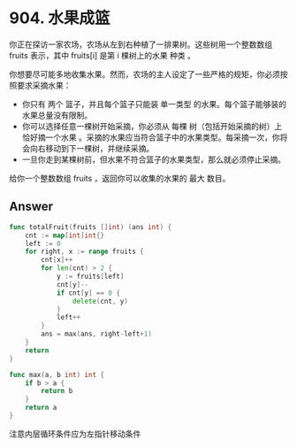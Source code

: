 # 904. 水果成篮

你正在探访一家农场，农场从左到右种植了一排果树。这些树用一个整数数组 fruits 表示，其中 fruits[i] 是第 i 棵树上的水果 种类 。

你想要尽可能多地收集水果。然而，农场的主人设定了一些严格的规矩，你必须按照要求采摘水果：

- 你只有 两个 篮子，并且每个篮子只能装 单一类型 的水果。每个篮子能够装的水果总量没有限制。
- 你可以选择任意一棵树开始采摘，你必须从 每棵 树（包括开始采摘的树）上 恰好摘一个水果 。采摘的水果应当符合篮子中的水果类型。每采摘一次，你将会向右移动到下一棵树，并继续采摘。
- 一旦你走到某棵树前，但水果不符合篮子的水果类型，那么就必须停止采摘。

给你一个整数数组 fruits ，返回你可以收集的水果的 最大 数目。

## Answer

```go
func totalFruit(fruits []int) (ans int) {
	cnt := map[int]int{}
	left := 0
	for right, x := range fruits {
		cnt[x]++
		for len(cnt) > 2 {
			y := fruits[left]
			cnt[y]--
			if cnt[y] == 0 {
				delete(cnt, y)
			}
			left++
		}
		ans = max(ans, right-left+1)
	}
	return
}

func max(a, b int) int {
	if b > a {
		return b
	}
	return a
}
```
注意内层循环条件应为左指针移动条件